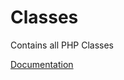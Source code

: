 # Classes

Contains all PHP Classes

[Documentation](https://docs.typo3.org/m/typo3/reference-coreapi/11.5/en-us/ExtensionArchitecture/FileStructure/Classes/Index.html)